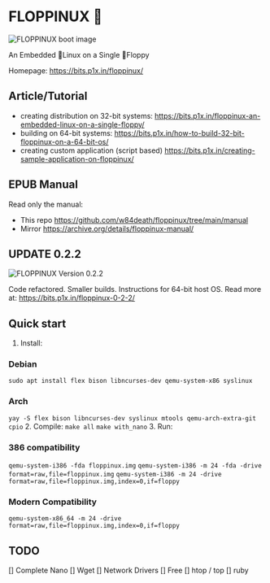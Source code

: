 # FLOPPINUX 💾
![FLOPPINUX boot image](cover-0.2.1.jpg)

An Embedded 🐧Linux on a Single 💾Floppy

Homepage: https://bits.p1x.in/floppinux/


## Article/Tutorial
- creating distribution on 32-bit systems: https://bits.p1x.in/floppinux-an-embedded-linux-on-a-single-floppy/
- building on 64-bit systems: https://bits.p1x.in/how-to-build-32-bit-floppinux-on-a-64-bit-os/
- creating custom application (script based) https://bits.p1x.in/creating-sample-application-on-floppinux/

## EPUB Manual
Read only the manual:

- This repo https://github.com/w84death/floppinux/tree/main/manual
- Mirror https://archive.org/details/floppinux-manual/

## UPDATE 0.2.2
![FLOPPINUX Version 0.2.2](cover-0.2.2.jpg)

Code refactored. Smaller builds. Instructions for 64-bit host OS.
Read more at: https://bits.p1x.in/floppinux-0-2-2/

## Quick start
1. Install:
### Debian
`sudo apt install flex bison libncurses-dev qemu-system-x86 syslinux`
### Arch
`yay -S flex bison libncurses-dev syslinux mtools qemu-arch-extra-git cpio`
2. Compile:
`make all`
`make with_nano`
3. Run:
### 386 compatibility
`qemu-system-i386 -fda floppinux.img`
`qemu-system-i386 -m 24 -fda -drive format=raw,file=floppinux.img`
`qemu-system-i386 -m 24 -drive format=raw,file=floppinux.img,index=0,if=floppy`

### Modern Compatibility
`qemu-system-x86_64 -m 24 -drive format=raw,file=floppinux.img,index=0,if=floppy`

## TODO
[] Complete Nano
[] Wget
[] Network Drivers
[] Free
[] htop / top
[] ruby
